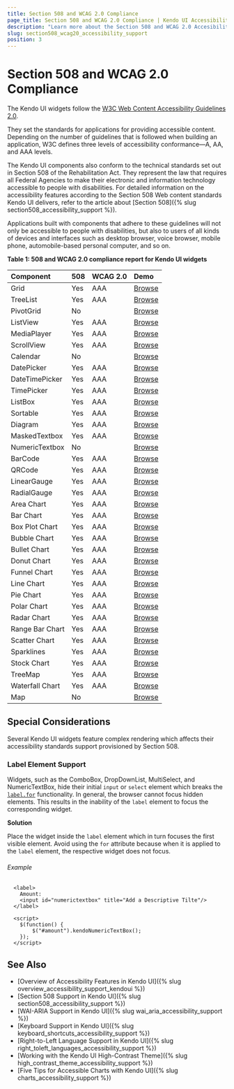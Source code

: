 ```yaml
---
title: Section 508 and WCAG 2.0 Compliance
page_title: Section 508 and WCAG 2.0 Compliance | Kendo UI Accessibility Support
description: "Learn more about the Section 508 and WCAG 2.0 Accesibility support provided by Kendo UI controls."
slug: section508_wcag20_accessibility_support
position: 3
---
```


# Section 508 and WCAG 2.0 Compliance

The Kendo UI widgets follow the [W3C Web Content Accessibility Guidelines 2.0](https://www.w3.org/TR/WCAG/).

They set the standards for applications for providing accessible content. Depending on the number of guidelines that is followed when building an application, W3C defines three levels of accessibility conformance&mdash;A, AA, and AAA levels.

The Kendo UI components also conform to the technical standards set out in Section 508 of the Rehabilitation Act. They represent the law that requires all Federal Agencies to make their electronic and information technology accessible to people with disabilities. For detailed information on the accessibility features according to the Section 508 Web content standards Kendo UI delivers, refer to the article about [Section 508]({% slug section508_accessibility_support %}).

Applications built with components that adhere to these guidelines will not only be accessible to people with disabilities, but also to users of all kinds of devices and interfaces such as desktop browser, voice browser, mobile phone, automobile-based personal computer, and so on.

**Table 1: 508 and WCAG 2.0 compliance report for Kendo UI widgets**

|Component |508|WCAG 2.0|Demo
|:---          |:---|:---  |:---
|Grid          |Yes |AAA |[Browse](http://demos.telerik.com/kendo-ui/grid/index)
|TreeList	   |Yes |AAA |[Browse](http://demos.telerik.com/kendo-ui/treelist/index)
|PivotGrid	   |No |     |[Browse](http://demos.telerik.com/kendo-ui/pivotgrid/index)
|ListView	   |Yes |AAA |[Browse](http://demos.telerik.com/kendo-ui/listview/index)
|MediaPlayer   |Yes |AAA |[Browse](http://demos.telerik.com/kendo-ui/mediaplayer/index)
|ScrollView	   |Yes |AAA |[Browse](http://demos.telerik.com/kendo-ui/scrollview/index)
|Calendar	   |No  |    |[Browse](http://demos.telerik.com/kendo-ui/calendar/index)
|DatePicker	   |Yes |AAA |[Browse](http://demos.telerik.com/kendo-ui/datepicker/index)
|DateTimePicker|Yes |AAA |[Browse](http://demos.telerik.com/kendo-ui/datetimepicker/index)
|TimePicker	   |Yes |AAA |[Browse](http://demos.telerik.com/kendo-ui/timepicker/index)
|ListBox	   |Yes |AAA |[Browse](http://demos.telerik.com/kendo-ui/listbox/index)
|Sortable	   |Yes |AAA |[Browse](http://demos.telerik.com/kendo-ui/sortable/index)
|Diagram	   |Yes |AAA |[Browse](http://demos.telerik.com/kendo-ui/diagram/index)
|MaskedTextbox |Yes |AAA |[Browse](http://demos.telerik.com/kendo-ui/maskedtextbox/index)
|NumericTextbox|No  |    |[Browse](http://demos.telerik.com/kendo-ui/numerictextbox/index)
|BarCode	   |Yes |AAA |[Browse](http://demos.telerik.com/kendo-ui/barcode/index)
|QRCode	   	   |Yes |AAA |[Browse](http://demos.telerik.com/kendo-ui/qrcode/index)
|LinearGauge   |Yes |AAA |[Browse](http://demos.telerik.com/kendo-ui/linear-gauge/index)
|RadialGauge   |Yes |AAA |[Browse](http://demos.telerik.com/kendo-ui/radial-gauge/index)
|Area Chart	   |Yes |AAA |[Browse](http://demos.telerik.com/kendo-ui/area-charts/index)
|Bar Chart	   |Yes |AAA |[Browse](http://demos.telerik.com/kendo-ui/bar-charts/index)
|Box Plot Chart|Yes |AAA |[Browse](http://demos.telerik.com/kendo-ui/box-plot-charts/index)
|Bubble Chart  |Yes |AAA |[Browse](http://demos.telerik.com/kendo-ui/bubble-charts/index)
|Bullet Chart  |Yes |AAA |[Browse](http://demos.telerik.com/kendo-ui/bullet-charts/index)
|Donut Chart   |Yes |AAA |[Browse](http://demos.telerik.com/kendo-ui/donut-charts/index)
|Funnel Chart  |Yes |AAA |[Browse](http://demos.telerik.com/kendo-ui/funnel-charts/index)
|Line Chart	   |Yes |AAA |[Browse](http://demos.telerik.com/kendo-ui/line-charts/index)
|Pie Chart	   |Yes |AAA |[Browse](http://demos.telerik.com/kendo-ui/pie-charts/index)
|Polar Chart   |Yes |AAA |[Browse](http://demos.telerik.com/kendo-ui/polar-charts/index)
|Radar Chart   |Yes |AAA |[Browse](http://demos.telerik.com/kendo-ui/radar-charts/index)
|Range Bar Chart|Yes |AAA|[Browse](http://demos.telerik.com/kendo-ui/range-bar-charts/index)
|Scatter Chart |Yes |AAA |[Browse](http://demos.telerik.com/kendo-ui/scatter-charts/index)
|Sparklines	   |Yes |AAA |[Browse](http://demos.telerik.com/kendo-ui/sparklines/index)
|Stock Chart   |Yes |AAA |[Browse](http://demos.telerik.com/kendo-ui/financial/index)
|TreeMap	   |Yes |AAA |[Browse](http://demos.telerik.com/kendo-ui/treemap/index)
|Waterfall Chart|Yes |AAA|[Browse](http://demos.telerik.com/kendo-ui/waterfall-charts/index)
|Map	   |No |   |[Browse](http://demos.telerik.com/kendo-ui/map/index)

## Special Considerations

Several Kendo UI widgets feature complex rendering which affects their accessibility standards support provisioned by Section 508.

### Label Element Support

Widgets, such as the ComboBox, DropDownList, MultiSelect, and NumericTextBox, hide their initial `input` or `select` element which breaks the [`label.for`](https://developer.mozilla.org/en/docs/Web/HTML/Element/label#attr-for) functionality. In general, the browser cannot focus hidden elements. This results in the inability of the `label` element to focus the corresponding widget.

**Solution**

Place the widget inside the `label` element which in turn focuses the first visible element. Avoid using the `for` attribute because when it is applied to the `label` element, the respective widget does not focus.

###### Example

```
  <label>
    Amount:
    <input id="numerictextbox" title="Add a Descriptive Tilte"/>
  </label>

  <script>
    $(function() {
        $("#amount").kendoNumericTextBox();
    });
  </script>
```

## See Also

* [Overview of Accessibility Features in Kendo UI]({% slug overview_accessibility_support_kendoui %})
* [Section 508 Support in Kendo UI]({% slug section508_accessibility_support %})
* [WAI-ARIA Support in Kendo UI]({% slug wai_aria_accessibility_support %})
* [Keyboard Support in Kendo UI]({% slug keyboard_shortcuts_accessibility_support %})
* [Right-to-Left Language Support in Kendo UI]({% slug right_toleft_languages_accessibility_support %})
* [Working with the Kendo UI High-Contrast Theme]({% slug high_contrast_theme_accessibility_support %})
* [Five Tips for Accessible Charts with Kendo UI]({% slug charts_accessibility_support %})
